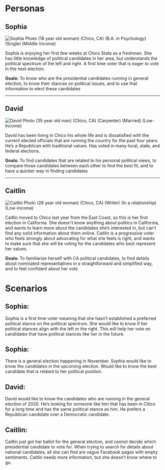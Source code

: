 # Personas

## Sophia
![Sophia Photo](https://user-images.githubusercontent.com/98926315/223019675-b8de5e47-c4f9-4b52-9807-0d3c8515e09b.jpeg)
(18 year old woman)
(Chico, CA)
(B.A. in Psychology)
(Single)
(Middle-Income)

Sophia is enjoying her first few weeks at Chico State as a freshman. She has little knowledge of political candidates in her area, but understands the political spectrum of the left and right. A first time voter that is eager to vote in the next election.

**Goals:**
To know who are the presidential candidates running in general election, to know their stances on political issues, and to use that information to elect these candidates 

-------------------------------------------------------------------------------------------------------------------------------------------------------------------

## David
![David Photo](https://user-images.githubusercontent.com/98926315/223019752-3be34906-fc98-4efd-b994-0ecc568a14f2.jpeg)
(35 year old man) 
(Chico, CA)
(Carpenter)
(Married)
(Low-Income)

David has been living in Chico his whole life and is dissatisfied with the current elected officials that are running the country for the past four years. He’s a Republican with traditional values. Has voted in many local, state, and federal elections.

**Goals:**
To find candidates that are related to his personal political views, to compare those candidates between each other to find the best fit, and to have a quicker way in finding candidates


-------------------------------------------------------------------------------------------------------------------------------------------------------------------

## Caitlin
![Caitlin Photo](https://user-images.githubusercontent.com/98926315/223019828-1dca52a7-e45c-4017-a758-b72f9044c8e9.jpeg)
(28 year old woman)
(Chico, CA)
(Writer)
(In a relationship)
(Low-income)

Caitlin moved to Chico last year from the East Coast, so this is her first election in California. She doesn’t know anything about politics in California, and wants to learn more about the candidates she’s interested in, but can’t find any solid information about them online. Caitlin is a progressive voter who feels strongly about advocating for what she feels is right, and wants to make sure that she will be voting for the candidates who best represent her values.

**Goals:**
To familiarize herself with CA political candidates, to find details about nominated representatives in a straightforward and simplified way, and to feel confident about her vote


# Scenarios

## Sophia: 
Sophia is a first time voter meaning that she hasn’t established a preferred political stance on the political spectrum. She would like to know if her political stances align with the left or the right. This will help her vote on candidates that have political stances like her in the future.

## Sophia: 
There is a general election happening in November. Sophia would like to know the candidates in the upcoming election. Would like to know the best candidate that is related to her political position.

## David: 
David would like to know the candidates who are running in the general election of 2020. He’s looking for someone like him that has been in Chico for a long time and has the same political stance as him. He prefers a Republican candidate over a Democratic candidate.   

## Caitlin: 
Caitlin just got her ballot for the general election, and cannot decide which presidential candidate to vote for. When trying to search for details about national candidates, all she can find are vague Facebook pages with empty sentiments. Caitlin needs more information, but she doesn’t know where to go.
